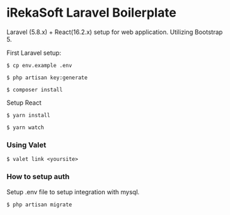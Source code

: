 # iRekaSoft Laravel Boilerplate

Laravel (5.8.x) + React(16.2.x) setup for web application.
Utilizing Bootstrap 5.

First Laravel setup:

`$ cp env.example .env`

`$ php artisan key:generate`

`$ composer install`



Setup React

`$ yarn install`

`$ yarn watch`


### Using Valet 

`$ valet link <yoursite>`

### How to setup auth 

Setup .env file to setup integration with mysql.

`$ php artisan migrate `
